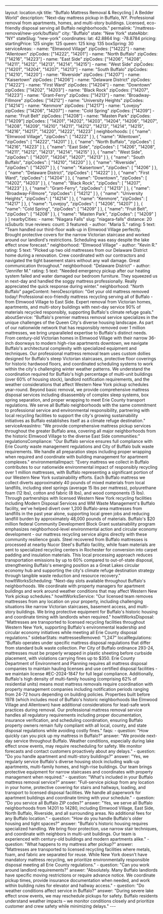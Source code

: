 ---
layout: location.njk
title: "Buffalo Mattress Removal & Recycling | A Bedder World"
description: "Next-day mattress pickup in Buffalo, NY. Professional removal from apartments, homes, and multi-story buildings. Licensed, eco-friendly disposal serving all Buffalo neighborhoods."
permalink: "/mattress-removal/new-york/buffalo/"
city: "Buffalo" state: "New York" stateAbbr: "NY" stateSlug: "new-york" coordinates: lat: 42.8864 lng: -78.8784 pricing: startingPrice: 125 single: 125 queen: 125 king: 135 boxSpring: 30 serviceAreas: - name: "Elmwood Village" zipCodes: ["14222"] - name: "Allentown" zipCodes: ["14222", "14201"] - name: "North Buffalo" zipCodes: ["14216", "14223"] - name: "East Side" zipCodes: ["14206", "14208", "14211", "14212", "14213", "14214", "14215"] - name: "West Side" zipCodes: ["14201", "14204", "14207", "14213"] - name: "South Buffalo" zipCodes: ["14210", "14220"] - name: "Riverside" zipCodes: ["14207"] - name: "Kaisertown" zipCodes: ["14206"] - name: "Delaware District" zipCodes: ["14222"] - name: "First Ward" zipCodes: ["14204"] - name: "Downtown" zipCodes: ["14202", "14203"] - name: "Black Rock" zipCodes: ["14207", "14223"] - name: "Grant-Ferry" zipCodes: ["14213"] - name: "Broadway-Fillmore" zipCodes: ["14212"] - name: "University Heights" zipCodes: ["14214"] - name: "Kenmore" zipCodes: ["14217"] - name: "Lovejoy" zipCodes: ["14206", "14207"] - name: "Cold Spring" zipCodes: ["14209"] - name: "Fruit Belt" zipCodes: ["14208"] - name: "Masten Park" zipCodes: ["14209"] zipCodes: [ "14201", "14202", "14203", "14204", "14206", "14207", "14208", "14209", "14210", "14211", "14212", "14213", "14214", "14215", "14216", "14217", "14220", "14222", "14223" ] neighborhoods: [ { "name": "Elmwood Village", "zipCodes": [ "14222" ] }, { "name": "Allentown", "zipCodes": [ "14222", "14201" ] }, { "name": "North Buffalo", "zipCodes": [ "14216", "14223" ] }, { "name": "East Side", "zipCodes": [ "14206", "14208", "14211", "14212", "14213", "14214", "14215" ] }, { "name": "West Side", "zipCodes": [ "14201", "14204", "14207", "14213" ] }, { "name": "South Buffalo", "zipCodes": [ "14210", "14220" ] }, { "name": "Riverside", "zipCodes": [ "14207" ] }, { "name": "Kaisertown", "zipCodes": [ "14206" ] }, { "name": "Delaware District", "zipCodes": [ "14222" ] }, { "name": "First Ward", "zipCodes": [ "14204" ] }, { "name": "Downtown", "zipCodes": [ "14202", "14203" ] }, { "name": "Black Rock", "zipCodes": [ "14207", "14223" ] }, { "name": "Grant-Ferry", "zipCodes": [ "14213" ] }, { "name": "Broadway-Fillmore", "zipCodes": [ "14212" ] }, { "name": "University Heights", "zipCodes": [ "14214" ] }, { "name": "Kenmore", "zipCodes": [ "14217" ] }, { "name": "Lovejoy", "zipCodes": [ "14206", "14207" ] }, { "name": "Cold Spring", "zipCodes": [ "14209" ] }, { "name": "Fruit Belt", "zipCodes": [ "14208" ] }, { "name": "Masten Park", "zipCodes": [ "14209" ] } ] nearbyCities: - name: "Niagara Falls" slug: "niagara-falls" distance: 20 isSuburb: true reviews: count: 3 featured: - author: "Maria S." rating: 5 text: "Team handled our third-floor walk-up in Elmwood Village perfectly. Brought protective covers for the narrow Victorian staircase and worked around our landlord's restrictions. Scheduling was easy despite the lake effect snow forecast." neighborhood: "Elmwood Village" - author: "Kevin R." rating: 5 text: "Picked up two old mattresses from our Delaware District home during a renovation. Crew coordinated with our contractors and navigated the tight basement stairs without any wall damage. Great communication throughout." neighborhood: "Delaware District" - author: "Jennifer M." rating: 5 text: "Needed emergency pickup after our heating system failed and water damaged our bedroom furniture. They squeezed us in next-day and handled the soggy mattress professionally. Really appreciated the quick response during winter." neighborhood: "North Buffalo" pageContent: heroDescription: "Get your old mattress removed today! Professional eco-friendly mattress recycling serving all of Buffalo - from Elmwood Village to East Side. Expert removal from Victorian homes, apartments, and multi-story buildings with next-day service 90% of materials recycled responsibly, supporting Buffalo's climate refuge goals." aboutService: "Buffalo's premier mattress removal service specializes in the unique challenges of the Queen City's diverse housing landscape. As part of our nationwide network that has responsibly removed over 1 million mattresses, we bring unparalleled expertise to Buffalo's distinct needs. From century-old Victorian homes in Elmwood Village with their narrow 36-inch doorways to modern high-rise apartments downtown, we navigate Buffalo's architectural complexity with specialized equipment and techniques. Our professional mattress removal team uses custom dollies designed for Buffalo's steep Victorian staircases, protective floor coverings for historic hardwood floors, and coordinated scheduling systems to work within the city's challenging winter weather patterns. We understand the coordination required for Buffalo's high percentage of multi-unit buildings (over 60% of housing stock), landlord notification requirements, and the weather considerations that affect Western New York pickup schedules year-round. Beyond basic removal, we provide comprehensive mattress disposal services including disassembly of complex sleep systems, box spring separation, and proper wrapping to meet Erie County transport regulations. We serve all Buffalo neighborhoods with the same commitment to professional service and environmental responsibility, partnering with local recycling facilities to support the city's growing sustainability initiatives as Buffalo establishes itself as a climate refuge destination." serviceAreasIntro: "We provide comprehensive mattress pickup services throughout the greater Buffalo area, covering all major neighborhoods from the historic Elmwood Village to the diverse East Side communities:" regulationsCompliance: "Our Buffalo service ensures full compliance with Erie County waste management regulations and City of Buffalo bulk waste requirements. We handle all preparation steps including proper wrapping when required and coordinate with building management for apartment complexes." environmentalImpact: "Every mattress we collect in Buffalo contributes to our nationwide environmental impact of responsibly recycling over 1 million mattresses, with Buffalo representing a significant portion of our Western New York sustainability efforts. Each Buffalo mattress we collect diverts approximately 40 pounds of mixed materials from local landfills, including steel springs (average 15 lbs per mattress), polyurethane foam (12 lbs), cotton and fabric (8 lbs), and wood components (5 lbs). Through partnerships with licensed Western New York recycling facilities including Modern Disposal Services and WM Waste Management's Buffalo facility, we've helped divert over 1,200 Buffalo-area mattresses from landfills in the past year alone, supporting local green jobs and reducing landfill burden by approximately 48,000 pounds of materials. Buffalo's $20 million federal Community Development Block Grant sustainability program emphasizes neighborhood-level environmental action and circular economy development - our mattress recycling service aligns directly with these community resilience goals. Steel recovered from Buffalo mattresses is processed at nearby Nucor Steel's Buffalo facility, while foam materials are sent to specialized recycling centers in Rochester for conversion into carpet padding and insulation materials. This local processing approach reduces transportation emissions by up to 60% compared to out-of-state disposal, strengthening Buffalo's emerging position as a Great Lakes circular economy hub and supporting the city's climate refuge destination strategy through tangible waste reduction and resource recovery." howItWorksScheduling: "Next-day slots available throughout Buffalo's neighborhoods. We coordinate with property managers for apartment buildings and work around weather conditions that may affect Western New York pickup schedules." howItWorksService: "Our licensed team removes mattresses from any location on your property, including challenging situations like narrow Victorian staircases, basement access, and multi-story buildings. We bring protective equipment for Buffalo's historic housing and coordinate timing with landlords when required." howItWorksDisposal: "Mattresses are transported to licensed recycling facilities throughout Western New York, supporting Buffalo's environmental leadership and circular economy initiatives while meeting all Erie County disposal regulations." sidebarStats: mattressesRemoved: "1,247" localRegulations: "Buffalo operates under specific mattress disposal regulations that differ from standard bulk waste collection. Per City of Buffalo ordinance 293-24, mattresses must be properly wrapped in plastic sheeting before curbside placement, with violations carrying fines up to $350. Erie County Department of Environment and Planning requires all mattress disposal companies to maintain hauling licenses and use certified disposal facilities - we maintain license #EC-2024-1847 for full legal compliance. Additionally, Buffalo's high density of multi-family housing (comprising 62% of residential units) means most mattress removals require coordination with property management companies including notification periods ranging from 24-72 hours depending on building policies. Properties built before 1978 (which includes most of Buffalo's historic neighborhoods like Elmwood Village and Allentown) have additional considerations for lead-safe work practices during removal. Our professional mattress removal service handles all regulatory requirements including proper documentation, insurance verification, and scheduling coordination, ensuring Buffalo property owners remain fully compliant with all local, county, and state disposal regulations while avoiding costly fines." faqs: - question: "How quickly can you pick up my mattress in Buffalo?" answer: "We provide next-day service throughout Buffalo. Weather conditions, especially during lake effect snow events, may require rescheduling for safety. We monitor forecasts and contact customers proactively about any delays." - question: "Do you handle apartment and multi-story buildings?" answer: "Yes, we regularly service Buffalo's diverse housing stock including walk-up apartments, multi-family homes, and high-rise buildings. Our team brings protective equipment for narrow staircases and coordinates with property management when required." - question: "What's included in your Buffalo mattress removal service?" answer: "Full-service pickup from any location in your home, protective covering for stairs and hallways, loading, and transport to licensed disposal facilities. We handle all paperwork for apartment buildings and coordinate timing with your schedule." - question: "Do you service all Buffalo ZIP codes?" answer: "Yes, we serve all Buffalo neighborhoods from 14201 to 14280, including Elmwood Village, East Side, North Buffalo, Riverside, and all surrounding areas. No additional fees for any Buffalo location." - question: "How do you handle Buffalo's older housing and tight spaces?" answer: "Buffalo's historic housing requires specialized handling. We bring floor protection, use narrow stair techniques, and coordinate with neighbors in multi-unit buildings. Our team is experienced with century-old buildings and modern apartments alike." - question: "What happens to my mattress after pickup?" answer: "Mattresses are transported to licensed recycling facilities where metals, foam, and fabric are separated for reuse. While New York doesn't have mandatory mattress recycling, we prioritize environmentally responsible disposal meeting all Erie County regulations." - question: "Can you work around landlord requirements?" answer: "Absolutely. Many Buffalo landlords have specific moving restrictions or require advance notice. We coordinate pickup times, provide insurance documentation when needed, and work within building rules for elevator and hallway access." - question: "Do weather conditions affect service in Buffalo?" answer: "During severe lake effect snow events, we may reschedule pickups for safety. Buffalo residents understand weather impacts – we monitor conditions closely and prioritize customer and crew safety while minimizing delays." ---